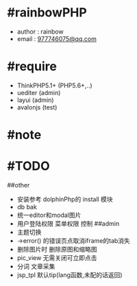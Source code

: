 #rainbowPHP
===============
- author : rainbow
- email : 977746075@qq.com

#require
===============
- ThinkPHP5.1+ (PHP5.6+,..)
- uediter (admin)
- layui (admin)
- avalonjs (test)

#note
===============

#TODO
===============
##other
- 安装参考 dolphinPhp的 install 模块
- db bak
- 统一editor和modal图片
- 用户登陆权限 菜单权限 控制
##admin
- 主题切换
- ->error() 的错误页点取消iframe的tab消失
- 删除图片时 删除原图和缩略图
- pic_view 无需关闭可立即点击
- 分词 文章采集
- jsp_tpl 默认tip(lang函数,未配的话返回)
